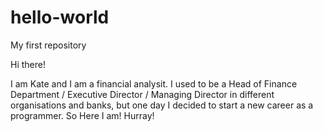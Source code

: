 # hello-world
My first repository

Hi there!

I am Kate and I am a financial analysit. I used to be a Head of Finance Department / Executive Director / Managing Director in different organisations and banks, but one day I decided to start a new career as a programmer.
So Here I am!
Hurray!
